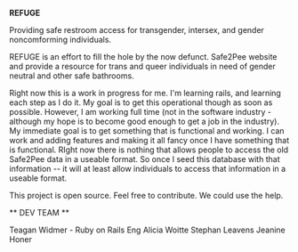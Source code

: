 **REFUGE**

Providing safe restroom access for transgender, intersex, and gender noncomforming individuals. 

REFUGE is an effort to fill the hole by the now defunct. Safe2Pee website and provide a resource for trans and queer individuals in need of gender neutral and other safe bathrooms. 

Right now this is a work in progress for me. I'm learning rails, and learning each step as I do it. My goal is to get this operational though as soon as possible. However, I am working full time (not in the software industry - although my hope is to become good enough to get a job in the industry). My immediate goal is to get something that is functional and working. I can work and adding features and making it all fancy once I have something that is functional. RIght now there is nothing that allows people to access the old Safe2Pee data in a useable format. So once I seed this database with that information -- it will at least allow individuals to access that information in a useable format. 

This project is open source. Feel free to contribute. We could use the help. 


** DEV TEAM **

Teagan Widmer - Ruby on Rails Eng
Alicia Woitte
Stephan Leavens
Jeanine Honer 
